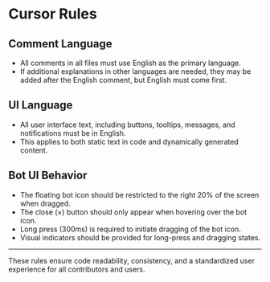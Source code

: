 # Cursor Rules

## Comment Language

- All comments in all files must use English as the primary language.
- If additional explanations in other languages are needed, they may be added after the English comment, but English must come first.

## UI Language

- All user interface text, including buttons, tooltips, messages, and notifications must be in English.
- This applies to both static text in code and dynamically generated content.

## Bot UI Behavior

- The floating bot icon should be restricted to the right 20% of the screen when dragged.
- The close (×) button should only appear when hovering over the bot icon.
- Long press (300ms) is required to initiate dragging of the bot icon.
- Visual indicators should be provided for long-press and dragging states.

---

These rules ensure code readability, consistency, and a standardized user experience for all contributors and users.